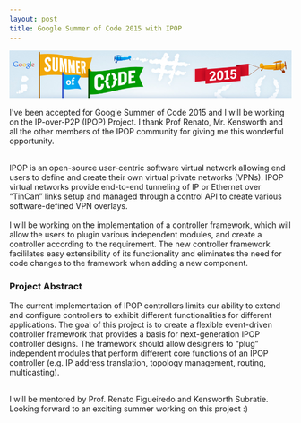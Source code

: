 ```yaml
---
layout: post
title: Google Summer of Code 2015 with IPOP
---
```

<p align="center">
  <img src="/img/gsoc15.png" alt="GSoC 2015 Image"/>
</p>

I've been accepted for Google Summer of Code 2015 and I will be working on the IP-over-P2P (IPOP) Project. I thank Prof Renato, Mr. Kensworth and all the other members of the IPOP community for giving me this wonderful opportunity.<br><br>

IPOP is an open-source user-centric software virtual network allowing end users to define and create their own virtual private networks (VPNs). IPOP virtual networks provide end-to-end tunneling of IP or Ethernet over “TinCan” links setup and managed through a control API to create various software-defined VPN overlays.<br><br>
I will be working on the implementation of a controller framework, which will allow the users to plugin various independent modules, and create a controller according to the requirement. The new controller framework facililates easy extensibility of its functionality and eliminates the need for code changes to the framework when adding a new component.

### Project Abstract

The current implementation of IPOP controllers limits our ability to extend and configure controllers to exhibit different functionalities for different applications. The goal of this project is to create a flexible event-driven controller framework that provides a basis for next-generation IPOP controller designs. The framework should allow designers to “plug” independent modules that perform different core functions of an IPOP controller (e.g. IP address translation, topology management, routing, multicasting).

<br>
I will be mentored by Prof. Renato Figueiredo and Kensworth Subratie. Looking forward to an exciting summer working on this project :) 

